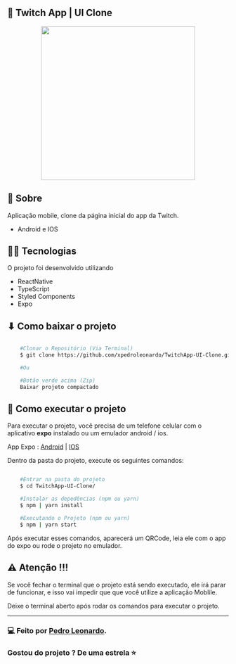 ## 📱️ Twitch App | UI Clone

<div align="center" >
    <img width="350" src="./src/images/README.gif">
</div>

## 📑 Sobre

Aplicação mobile, clone da página inicial do app da Twitch.

- Android e IOS


## 👨‍💻 Tecnologias 

O projeto foi desenvolvido utilizando

- ReactNative
- TypeScript
- Styled Components
- Expo


## ⬇ Como baixar o projeto

```bash

    #Clonar o Repositório (Via Terminal)
    $ git clone https://github.com/xpedroleonardo/TwitchApp-UI-Clone.git

    #Ou

    #Botão verde acima (Zip)
    Baixar projeto compactado

```


## 🚀 Como executar o projeto


Para executar o projeto, você precisa de um telefone celular com o aplicativo <strong>expo</strong> instalado ou um emulador android / ios.

App Expo :  [Android](https://play.google.com/store/apps/details?id=host.exp.exponent&hl=pt_BR) | [IOS](https://apps.apple.com/br/app/expo-client/id982107779)


Dentro da pasta do projeto, execute os seguintes comandos:

```bash

    #Entrar na pasta do projeto
    $ cd TwitchApp-UI-Clone/

    #Instalar as depedências (npm ou yarn)
    $ npm | yarn install

    #Executando o Projeto (npm ou yarn)
    $ npm | yarn start

```

Após executar esses comandos, aparecerá um QRCode, leia ele com o app do expo ou rode o projeto no emulador.


## ⚠ Atenção !!!

Se você fechar o terminal que o projeto está sendo executado, ele irá parar de funcionar, e isso vai impedir que que você utilize a aplicação Moblile.

Deixe o terminal aberto após rodar os comandos para executar o projeto.

---

### 💻 Feito por [Pedro Leonardo](https://github.com/xpedroleonardo). 

### Gostou do projeto ? De uma estrela ⭐
